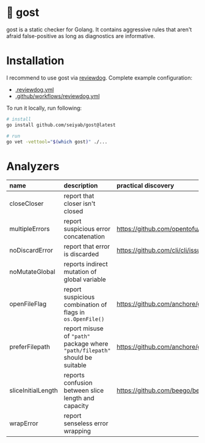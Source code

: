 # :ghost: gost

gost is a static checker for Golang. It contains aggressive rules that aren't afraid false-positive as long as diagnostics are informative.

# Installation

I recommend to use gost via [reviewdog](https://github.com/reviewdog/reviewdog).
Complete example configuration:

- [.reviewdog.yml](./.reviewdog.yml)
- [.github/workflows/reviewdog.yml](./.github/workflows/reviewdog.yml)

To run it locally, run following:

```sh
# install
go install github.com/seiyab/gost@latest

# run
go vet -vettool="$(which gost)" ./...
```

# Analyzers

<!-- prettier-ignore -->
| name | description | practical discovery | inspired by |
| :----------------- | :--------------------------------------------------------------------------- | :---------------------------------------------- | :---------------------------------------------- |
| closeCloser | report that closer isn't closed | | |
| multipleErrors | report suspicious error concatenation | https://github.com/opentofu/opentofu/issues/539 | |
| noDiscardError | report that error is discarded | https://github.com/cli/cli/issues/8026 | |
| noMutateGlobal | reports indirect mutation of global variable | | https://pkg.go.dev/vuln/GO-2024-2618 |
| openFileFlag | report suspicious combination of flags in `os.OpenFile()` | https://github.com/anchore/go-logger/pull/13 | |
| preferFilepath | report misuse of `"path"` package where `"path/filepath"` should be suitable | https://github.com/anchore/grype/pull/1767 | |
| sliceInitialLength | reports confusion between slice length and capacity | https://github.com/beego/beego/pull/5631 | https://github.com/dominikh/go-tools/issues/112 |
| wrapError | report senseless error wrapping | | |
